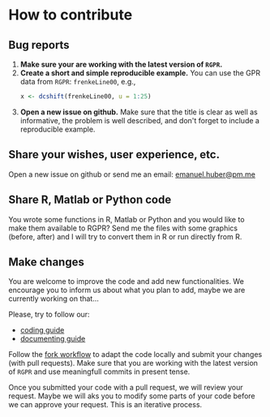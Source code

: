 
# How to contribute

## Bug reports

1. **Make sure your are working with the latest version of `RGPR`.**
2. **Create a short and simple reproducible example.**
    You can use the GPR data from `RGPR`: `frenkeLine00`, e.g.,
    ```r
    x <- dcshift(frenkeLine00, u = 1:25)
    ```
3. **Open a new issue on github.**
    Make sure that the title is clear as well as informative, the
    problem is well described, and don't forget to include a reproducible
    example.

## Share your wishes, user experience, etc.

Open a new issue on github or send me an email: emanuel.huber@pm.me

## Share R, Matlab or Python code

You wrote some functions in R, Matlab or Python and you would like to make them
available to RGPR? Send me the files with some graphics (before, after) and
I will try to convert them in R or run directly from R.

## Make changes

You are welcome to improve the code and add new functionalities. 
We encourage you to inform us about what you plan to add, maybe we are currently
working on that...

Please, try to follow our:

* [coding guide](https://github.com/emanuelhuber/RGPR/wiki/Coding-guide)
* [documenting guide](https://github.com/emanuelhuber/RGPR/wiki/How-to-document-with-roxygen2)

Follow the 
[fork workflow](https://github.com/emanuelhuber/RGPR/wiki/Fork-Workflow) to 
adapt the code locally and submit your changes (with pull requests). Make sure 
that you are working with the latest version of `RGPR` and use meaningfull
commits in present tense.

Once you submitted your code with a pull request, we will review your request.
Maybe we will aks you to modify some parts of your code before we can approve
your request. This is an iterative process.
